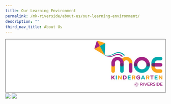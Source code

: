 ```yaml
---
title: Our Learning Environment
permalink: /mk-riverside/about-us/our-learning-environment/
description: ""
third_nav_title: About Us
---
```

![](/images/mk@riverside_logo.png)
![](/images/mk-riverside-learn01.png)
![](/images/mk-riverside-learn02.png)